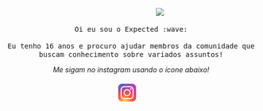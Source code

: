 <p align="center">
  <img src="https://cdn.discordapp.com/attachments/825064369511071785/825469661525049354/1069102.png" width="40%" align="right">
  <br><br>
  <samp>
    Oi  eu sou o Expected :wave:
    <br><br>
    Eu tenho 16 anos e procuro ajudar membros da comunidade que buscam conhecimento sobre variados assuntos!
  </samp>
</p>

<p align="center"> 
  <i> Me sigam no instagram usando o ícone abaixo! </i>
</p>

<p align="center"> <a href="https://www.instagram.com/expected1997"><img src="https://github.com/sarthak77/sarthak77/blob/master/icons/icons8-instagram-48.png" alt="Instagram"></a> &nbsp; &nbsp;
